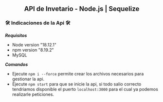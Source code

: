 <h2 align="center">
  API de Invetario - Node.js | Sequelize
</h2>

<h3> 🛠️ Indicaciones de la Api 🛠️ </h3>

***Requisitos***

- Node version "18.12.1"
- npm version "8.19.2"
- MySQL

***Comandos***
>
- Ejecute `npm i --force` permite crear los archivos necesarios para gestionar la api.
- Ejecute `npm start` para que se inicie la api, si todo salio correcto tendriamos disponible el puerto `localhost:3000` para el cual ya podemos realizarle peticiones.


